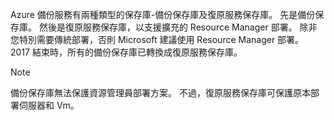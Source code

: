 Azure 備份服務有兩種類型的保存庫-備份保存庫及復原服務保存庫。 先是備份保存庫。 然後是復原服務保存庫，以支援擴充的 Resource Manager 部署。 除非您特別需要傳統部署，否則 Microsoft 建議使用 Resource Manager 部署。 2017 結束時，所有的備份保存庫已轉換成復原服務保存庫。

> [!NOTE]
> 備份保存庫無法保護資源管理員部署方案。 不過，復原服務保存庫可保護原本部署伺服器和 Vm。  
> 
> 

